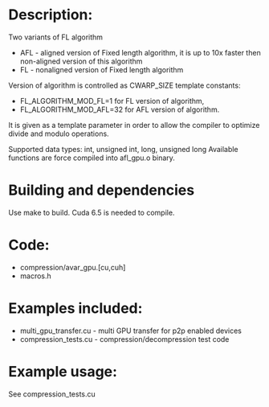 # Description:
Two variants of FL algorithm 
  * AFL - aligned version of Fixed length algorithm, it is up to 10x faster then non-aligned version of this algorithm
  * FL - nonaligned version of Fixed length algorithm

Version of algorithm is controlled as CWARP_SIZE template constants:
  * FL_ALGORITHM_MOD_FL=1 for FL version of algorithm,
  * FL_ALGORITHM_MOD_AFL=32 for AFL version of algorithm.

It is given as a template parameter in order to allow the compiler to optimize divide and modulo operations.

Supported data types: int, unsigned int, long, unsigned long
Available functions are force compiled into afl_gpu.o binary.

# Building and dependencies
Use make to build. 
Cuda 6.5 is needed to compile.

# Code:
  * compression/avar_gpu.[cu,cuh]
  * macros.h

# Examples included:
  * multi_gpu_transfer.cu - multi GPU transfer for p2p enabled devices
  * compression_tests.cu - compression/decompression test code 

# Example usage:
See compression_tests.cu
